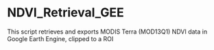 # NDVI_Retrieval_GEE
This script retrieves and exports MODIS Terra (MOD13Q1) NDVI data in Google Earth Engine, clipped to a ROI
